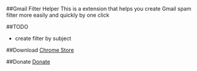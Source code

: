 ##Gmail Filter Helper
This is a extension that helps you create Gmail spam filter more easily and quickly by one click


##TODO
  * create filter by subject

##Download
[Chrome Store](https://chrome.google.com/webstore/detail/gmail-filter-helper/iodbdhjpfeokiciiicojjkpffcjnioda)

##Donate
[Donate](http://droidyue.com/donate/)

